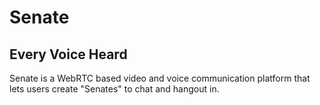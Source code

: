 # Senate
## Every Voice Heard

Senate is a WebRTC based video and voice communication platform that lets users create "Senates" to chat and hangout in.